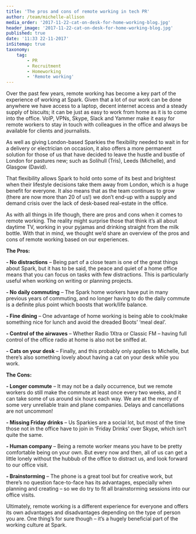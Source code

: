 ```yaml
---
title: 'The pros and cons of remote working in tech PR'
author: /team/michelle-allison
media_order: '2017-11-22-cat-on-desk-for-home-working-blog.jpg'
header_image: '2017-11-22-cat-on-desk-for-home-working-blog.jpg'
published: true
date: '11:33 22-11-2017'
inSitemap: true
taxonomy:
    tag:
        - PR
        - Recruitment
        - Homeworking
        - 'Remote working'
---
```


Over the past few years, remote working has become a key part of the experience of working at Spark. Given that a lot of our work can be done anywhere we have access to a laptop, decent internet access and a steady supply of biscuits; it can be just as easy to work from home as it is to come into the office. VoIP, VPNs, Skype, Slack and Yammer make it easy for remote workers to stay in touch with colleagues in the office and always be available for clients and journalists.

As well as giving London-based Sparkies the flexibility needed to wait in for a delivery or electrician on occasion, it also offers a more permanent solution for those of us that have decided to leave the hustle and bustle of London for pastures new; such as Solihull (Tris), Leeds (Michelle), and Glasgow (David).

That flexibility allows Spark to hold onto some of its best and brightest when their lifestyle decisions take them away from London, which is a huge benefit for everyone. It also means that as the team continues to grow (there are now more than 20 of us!) we don’t end-up with a supply and demand crisis over the lack of desk-based real-estate in the office.

As with all things in life though, there are pros and cons when it comes to remote working. The reality might surprise those that think it’s all about daytime TV, working in your pyjamas and drinking straight from the milk bottle. With that in mind, we thought we’d share an overview of the pros and cons of remote working based on our experiences.

**The Pros:**

**-	No distractions** – Being part of a close team is one of the great things about Spark, but it has to be said, the peace and quiet of a home office means that you can focus on tasks with few distractions. This is particularly useful when working on writing or planning projects.

**-	No daily commuting** – The Spark home workers have put in many previous years of commuting, and no longer having to do the daily commute is a definite plus point which boosts that work/life balance.

**-	Fine dining** – One advantage of home working is being able to cook/make something nice for lunch and avoid the dreaded Boots’ ‘meal deal’.

**-	Control of the airwaves** – Whether Radio 1Xtra or Classic FM – having full control of the office radio at home is also not be sniffed at.

**-	Cats on your desk** – Finally, and this probably only applies to Michelle, but there’s also something lovely about having a cat on your desk while you work.

**The Cons:**

**-	Longer commute** – It may not be a daily occurrence, but we remote workers do still make the commute at least once every two weeks, and it can take some of us around six hours each way. We are at the mercy of some very unreliable train and plane companies. Delays and cancellations are not uncommon!

**-	Missing Friday drinks** – Us Sparkies are a social lot, but most of the time those not in the office have to join in ‘Friday Drinks’ over Skype, which isn’t quite the same.

**-	Human company** – Being a remote worker means you have to be pretty comfortable being on your own. But every now and then, all of us can get a little lonely without the hubbub of the office to distract us, and look forward to our office visit.

**-	Brainstorming** – The phone is a great tool but for creative work, but there’s no question face-to-face has its advantages, especially when planning and creating – so we do try to fit all brainstorming sessions into our office visits.

Ultimately, remote working is a different experience for everyone and offers its own advantages and disadvantages depending on the type of person you are. One thing’s for sure though – it’s a hugely beneficial part of the working culture at Spark.
